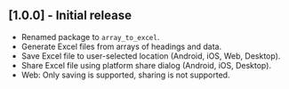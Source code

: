 ## [1.0.0] - Initial release
- Renamed package to `array_to_excel`.
- Generate Excel files from arrays of headings and data.
- Save Excel file to user-selected location (Android, iOS, Web, Desktop).
- Share Excel file using platform share dialog (Android, iOS, Desktop).
- Web: Only saving is supported, sharing is not supported.
